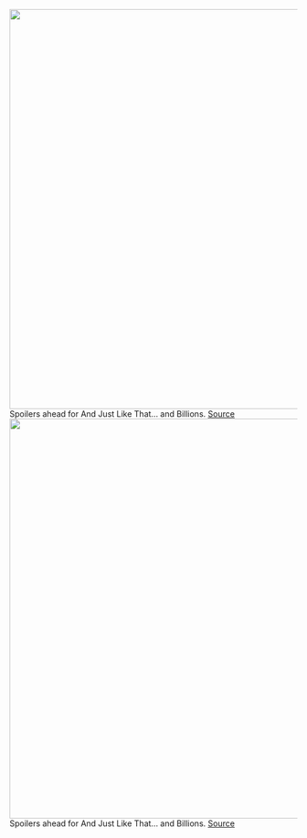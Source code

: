 <img src='https://cdn.vox-cdn.com/thumbor/QL4VwkSPoE8_GMpni72NdE044gc=/0x0:2880x1608/1200x800/filters:focal(1618x281:2078x741)/cdn.vox-cdn.com/uploads/chorus_image/image/70422705/Screen_Shot_2022_01_21_at_18.03.12.0.png' width='700px' /><br/>
Spoilers ahead for And Just Like That... and Billions.
<a href='https://www.theverge.com/2022/1/23/22895860/peloton-billions-heart-attack-mr-big-showtime-tv'> Source <a/><img src='https://cdn.vox-cdn.com/thumbor/QL4VwkSPoE8_GMpni72NdE044gc=/0x0:2880x1608/1200x800/filters:focal(1618x281:2078x741)/cdn.vox-cdn.com/uploads/chorus_image/image/70422705/Screen_Shot_2022_01_21_at_18.03.12.0.png' width='700px' /><br/>
Spoilers ahead for And Just Like That... and Billions.
<a href='https://www.theverge.com/2022/1/23/22895860/peloton-billions-heart-attack-mr-big-showtime-tv'> Source <a/>